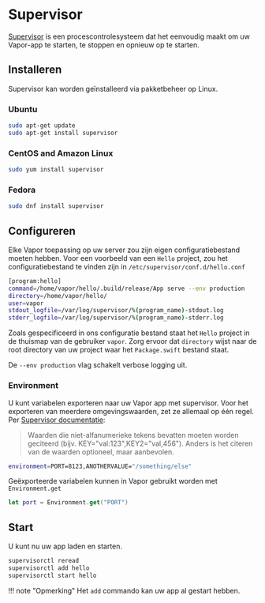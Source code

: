 # Supervisor

[Supervisor](http://supervisord.org) is een procescontrolesysteem dat het eenvoudig maakt om uw Vapor-app te starten, te stoppen en opnieuw op te starten.

## Installeren

Supervisor kan worden geïnstalleerd via pakketbeheer op Linux.

### Ubuntu

```sh
sudo apt-get update
sudo apt-get install supervisor
```

### CentOS and Amazon Linux

```sh
sudo yum install supervisor
```

### Fedora

```sh
sudo dnf install supervisor
```

## Configureren

Elke Vapor toepassing op uw server zou zijn eigen configuratiebestand moeten hebben. Voor een voorbeeld van een `Hello` project, zou het configuratiebestand te vinden zijn in `/etc/supervisor/conf.d/hello.conf`

```sh
[program:hello]
command=/home/vapor/hello/.build/release/App serve --env production
directory=/home/vapor/hello/
user=vapor
stdout_logfile=/var/log/supervisor/%(program_name)-stdout.log
stderr_logfile=/var/log/supervisor/%(program_name)-stderr.log
```

Zoals gespecificeerd in ons configuratie bestand staat het `Hello` project in de thuismap van de gebruiker `vapor`. Zorg ervoor dat `directory` wijst naar de root directory van uw project waar het `Package.swift` bestand staat.

De `--env production` vlag schakelt verbose logging uit.

### Environment

U kunt variabelen exporteren naar uw Vapor app met supervisor. Voor het exporteren van meerdere omgevingswaarden, zet ze allemaal op één regel. Per [Supervisor documentatie](http://supervisord.org/configuration.html#program-x-section-values):

> Waarden die niet-alfanumerieke tekens bevatten moeten worden geciteerd (bijv. KEY="val:123",KEY2="val,456"). Anders is het citeren van de waarden optioneel, maar aanbevolen.

```sh
environment=PORT=8123,ANOTHERVALUE="/something/else"
```

Geëxporteerde variabelen kunnen in Vapor gebruikt worden met `Environment.get`

```swift
let port = Environment.get("PORT")
```

## Start

U kunt nu uw app laden en starten.

```sh
supervisorctl reread
supervisorctl add hello
supervisorctl start hello
```

!!! note "Opmerking"
	Het `add` commando kan uw app al gestart hebben.
